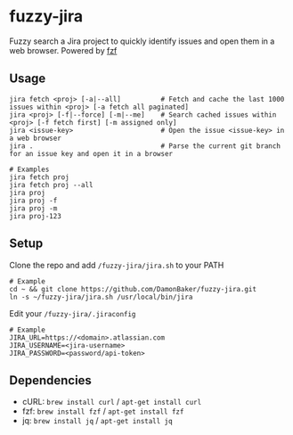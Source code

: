 # fuzzy-jira
Fuzzy search a Jira project to quickly identify issues and open them in a web browser. Powered by [fzf](https://github.com/junegunn/fzf)

## Usage
```
jira fetch <proj> [-a|--all]          # Fetch and cache the last 1000 issues within <proj> [-a fetch all paginated]
jira <proj> [-f|--force] [-m|--me]    # Search cached issues within <proj> [-f fetch first] [-m assigned only]
jira <issue-key>                      # Open the issue <issue-key> in a web browser
jira .                                # Parse the current git branch for an issue key and open it in a browser

# Examples
jira fetch proj
jira fetch proj --all
jira proj
jira proj -f
jira proj -m
jira proj-123
```

## Setup
Clone the repo and add `/fuzzy-jira/jira.sh` to your PATH
```
# Example
cd ~ && git clone https://github.com/DamonBaker/fuzzy-jira.git
ln -s ~/fuzzy-jira/jira.sh /usr/local/bin/jira
```
Edit your `/fuzzy-jira/.jiraconfig`
```
# Example
JIRA_URL=https://<domain>.atlassian.com
JIRA_USERNAME=<jira-username>
JIRA_PASSWORD=<password/api-token>
```

## Dependencies
- cURL: `brew install curl` / `apt-get install curl`
- fzf: `brew install fzf` / `apt-get install fzf`
- jq: `brew install jq` / `apt-get install jq`

